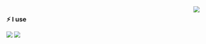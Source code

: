 <img src="https://github-readme-stats.vercel.app/api?username=iocdacc" align="right" />

### ⚡ I use

<img src="https://img.shields.io/badge/%20-vue-white?logo=React"/>
<img src="https://img.shields.io/badge/%20-vue-white?logo=Vue.js"/>
